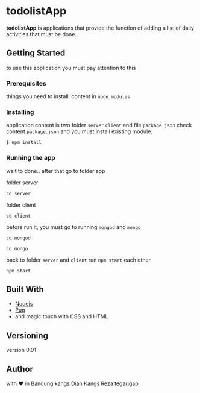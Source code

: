 # todolistApp
__todolistApp__ is applications that provide the function of adding a list of daily activities that must be done.

## Getting Started
to use this application you must pay attention to this

### Prerequisites
things you need to install: content in ``` node_modules ```

### Installing
application content is two folder ``` server ```  ```client``` and file ``` package.json ```
check content ``` package.json ``` and you must install existing module.

```
$ npm install
```
### Running the app
wait to done..
after that go to folder app

folder server
```
cd server
```

folder client
```
cd client
```

before run it, you must go to running ```mongod``` and ```mongo```
```
cd mongod
```

```
cd mongo
```

back to folder ```server``` and ```client```
run ``` npm start ``` each other
```
npm start
```

## Built With
* <a href='https://nodejs.org/en/'> Nodejs </a>
* <a href= 'https://pugjs.org/api/getting-started.html'> Pug </a>
* and magic touch with CSS and HTML

## Versioning
version 0.01

## Author
with :heart: in Bandung
<a href='https://github.com/dianHendra'> kangs Dian </a>  <a href ='https://github.com/rezaazman'> Kangs Reza </a> <a href= 'https://github.com/tegarjgap'> tegarjgap </a>
